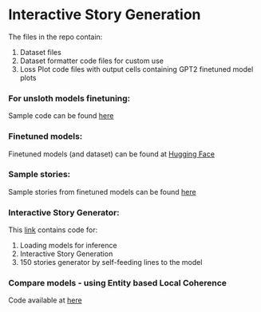 # Interactive Story Generation

The files in the repo contain:
1. Dataset files
2. Dataset formatter code files for custom use
3. Loss Plot code files with output cells containing GPT2 finetuned model plots

### For unsloth models finetuning:
Sample code can be found [here](https://colab.research.google.com/drive/167cf_6sv9qtc_1PHDKD01JxnCZrqSqtV?usp=sharing)

### Finetuned models:
Finetuned models (and dataset) can be found at [Hugging Face](https://huggingface.co/collections/mintujupally/interactive-story-generation-66328ee530fcf1ce990bc0a8)

### Sample stories:
Sample stories from finetuned models can be found [here](https://docs.google.com/document/d/1SnR4dg7VcQhnvEVm_MkLeHT3SnLvtp89LAehfVeFPos/edit?usp=sharing)

### Interactive Story Generator:
This [link](https://colab.research.google.com/drive/1VGTCFM8lKyqXBSKERLP2Wc2EZ-oMb35Q?usp=sharing) contains code for:
1. Loading models for inference
2. Interactive Story Generation
3. 150 stories generator by self-feeding lines to the model

### Compare models - using Entity based Local Coherence 
Code available at [here](https://colab.research.google.com/drive/1WfqzvOFkN-pW3ax62AZXO9yxt1Gbu4qZ?usp=sharing)

